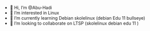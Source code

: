 - 👋 Hi, I’m @Abu-Hadi
- 👀 I’m interested in Linux
- 🌱 I’m currently learning Debian skolelinux (debian Edu 11 bullseye)
- 💞️ I’m looking to collaborate on LTSP (skolelinux debian edu 11 )

<!---
Abu-Hadi/Abu-Hadi is a ✨ special ✨ repository because its `README.md` (this file) appears on your GitHub profile.
You can click the Preview link to take a look at your changes.
--->
